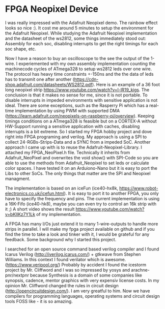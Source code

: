 

FPGA Neopixel Device
====================
I was really impressed with the Adafruit Neopixel demo. The rainbow effect looks so nice :).
It cost me around 5 minutes to setup the environment for the Adafruit Neopixel.
While studying the Adafruit Neopixel implementation and the datasheet of the ws2812, 
some things immediately stood out: Assembly for each soc, disabling interrupts to get the 
right timings for each soc shape, etc.

Now I have a reason to buy an oscilloscope to the see the output of the 1-wire.
I experiemented with my own assembly implementation counting the machinecode cycles of 
ATmega328 to setup ws2812 leds over one wire. The protocol has heavy time constraints +-150ns and the the data of 
leds has to transmit one after another (https://cdn-shop.adafruit.com/datasheets/WS2812.pdf).
Here is an example of a 36 foot long neopixel strip https://www.youtube.com/watch?v=I-lR19_kigs.
The conclusion is that it makes no sense for me, since it is not portable. 
To disable interrupts in impeded environments with sensitive application is not ideal.
There are some exceptions, such as the Rasperry Pi which has a real-time implementation 
by using PWM with supported DMA (https://learn.adafruit.com/neopixels-on-raspberry-pi/overview).
Keeping timings conditions on a ATmega328 is feasible but on a CORTEX-A without HW-Support 
running a sensitive application with caches, disabling interrupts is a bit extreme. 
So I started my FPGA hobby project and dove right into FPGA programing and verilog.
My approach is using a SPI to collect 24-RGBs-Strips-Data and a SYNC from a impeded SoC. 
Another approach I came up with is to reuse the Adafruit-Neopixel-Library. 
I attached my FPGA_NeoPixel.h file. Technically it inherits from Adafruit_NeoPixel and overwrites 
the void show() with SPI-Code so you are able to use the methods from Adafruit_Neopixel to set 
leds or calculate color spaces. I have tested it on an Arduiono-Nano but it is easy to 
port the Libs to other SoCs. The only things that matter are the SPI and Neopixel managment.

The implementation is based on an iceFun (ice40-hx8k, https://www.robot-electronics.co.uk/icefun.html). It is easy to port it to another FPGA, 
you only have to specify the frequency and pins. The current implementation is using a 16K-Fifo (ice40-hk8), 
maybe you can even try to control an 16k strip with it ;)
A short video shows the result https://www.youtube.com/watch?v=bKlIKz7Y1Lk of my implementation.

A FPGA has many I/Os just extend it to many 1-wire-outputs to handle more strips in parallel.
I will make my fpga project available on github and if you find the time to take a 
look and tinker with it, I would be grateful for any feedback. 
Some background why I started this project. 

I searched for an open source command based verilog compiler and I found 
Icarus Verilog  (http://iverilog.icarus.com/) + gtkwave from  Stephen Williams. 
In this context I found verilator which is awesome. (https://www.veripool.org/) 
Probably by accident I found the icestorm project by Mr. 
Cliffword and I was so impressed by yosys and arachne-pnr/nextpnr because Synthesis is a domain 
of some companies like synopsis, cadence, mentor graphics with very expensiv license costs. 
In my opinion Mr. Cliffword changed the rules in circuit design (http://opencircuitdesign.com/). 
I am very greatful to him. Now we have compilers for programming languages, 
operating systems and circuit design tools FOSS like - it is so amazing.
